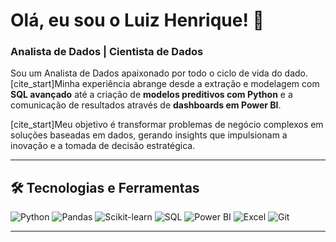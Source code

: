 # Olá, eu sou o Luiz Henrique! 👋

### Analista de Dados | Cientista de Dados

Sou um Analista de Dados apaixonado por todo o ciclo de vida do dado. [cite_start]Minha experiência abrange desde a extração e modelagem com **SQL avançado** até a criação de **modelos preditivos com Python** e a comunicação de resultados através de **dashboards em Power BI**.

[cite_start]Meu objetivo é transformar problemas de negócio complexos em soluções baseadas em dados, gerando insights que impulsionam a inovação e a tomada de decisão estratégica.

---

## 🛠️ Tecnologias e Ferramentas

![Python](https://img.shields.io/badge/Python-3776AB?style=for-the-badge&logo=python&logoColor=white)
![Pandas](https://img.shields.io/badge/Pandas-2C2D72?style=for-the-badge&logo=pandas&logoColor=white)
![Scikit-learn](https://img.shields.io/badge/scikit--learn-%23F7931E.svg?style=for-the-badge&logo=scikit-learn&logoColor=white)
![SQL](https://img.shields.io/badge/SQL-025E8C?style=for-the-badge&logo=MicrosoftSQLServer&logoColor=white)
![Power BI](https://img.shields.io/badge/PowerBI-F2C811?style=for-the-badge&logo=Power%20BI&logoColor=black)
![Excel](https://img.shields.io/badge/Excel-217346?style=for-the-badge&logo=microsoftexcel&logoColor=white)
![Git](https://img.shields.io/badge/GIT-E44C30?style=for-the-badge&logo=git&logoColor=white)

---
